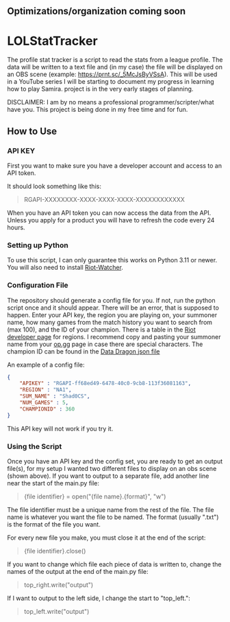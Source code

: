 ## Optimizations/organization coming soon

# LOLStatTracker
The profile stat tracker is a script to read the stats from a league profile. The data will be written to a text file and (in my case) the file will be displayed on an OBS scene (example: https://prnt.sc/_5McJsByVSsA). This will be used in a YouTube series I will be starting to document my progress in learning how to play Samira. project is in the very early stages of planning.

DISCLAIMER: I am by no means a professional programmer/scripter/what have you. This project is being done in my free time and for fun.

## How to Use
### API KEY
First you want to make sure you have a developer account and access to an API token.

It should look something like this:
> RGAPI-XXXXXXXX-XXXX-XXXX-XXXX-XXXXXXXXXXXX

When you have an API token you can now access the data from the API. Unless you apply for a product you will have to refresh the code every 24 hours.

### Setting up Python
To use this script, I can only guarantee this works on Python 3.11 or newer. You will also need to install [Riot-Watcher](https://github.com/pseudonym117/Riot-Watcher).

### Configuration File
The repository should generate a config file for you. If not, run the python script once and it should appear. There will be an error, that is supposed to happen. Enter your API key, the region you are playing on, your summoner name, how many games from the match history you want to search from (max 100), and the ID of your champion. There is a table in the [Riot developer page](https://developer.riotgames.com/docs/lol) for regions. I recommend copy and pasting your summoner name from your [op.gg](https://www.op.gg/) page in case there are special characters. The champion ID can be found in the [Data Dragon json file](https://ddragon.leagueoflegends.com/cdn/dragontail-13.5.1.tgz)

An example of a config file:
```json
{
	"APIKEY" : "RGAPI-ff68ed49-6478-40c0-9cb8-113f36081163",
	"REGION" : "NA1",
	"SUM_NAME" : "Shad0CS",
	"NUM_GAMES" : 5,
	"CHAMPIONID" : 360 
}
```
This API key will not work if you try it.

### Using the Script
Once you have an API key and the config set, you are ready to get an output file(s), for my setup I wanted two different files to display on an obs scene (shown above). If you want to output to a separate file, add another line near the start of the main.py file:

> {file identifier} = open("{file name}.{format}", "w")

The file identifier must be a unique name from the rest of the file. The file name is whatever you want the file to be named. The format (usually ".txt") is the format of the file you want.

For every new file you make, you must close it at the end of the script:

> {file identifier}.close()

If you want to change which file each piece of data is written to, change the names of the output at the end of the main.py file:

> top_right.write("output")

If I want to output to the left side, I change the start to "top_left.":

> top_left.write("output")
